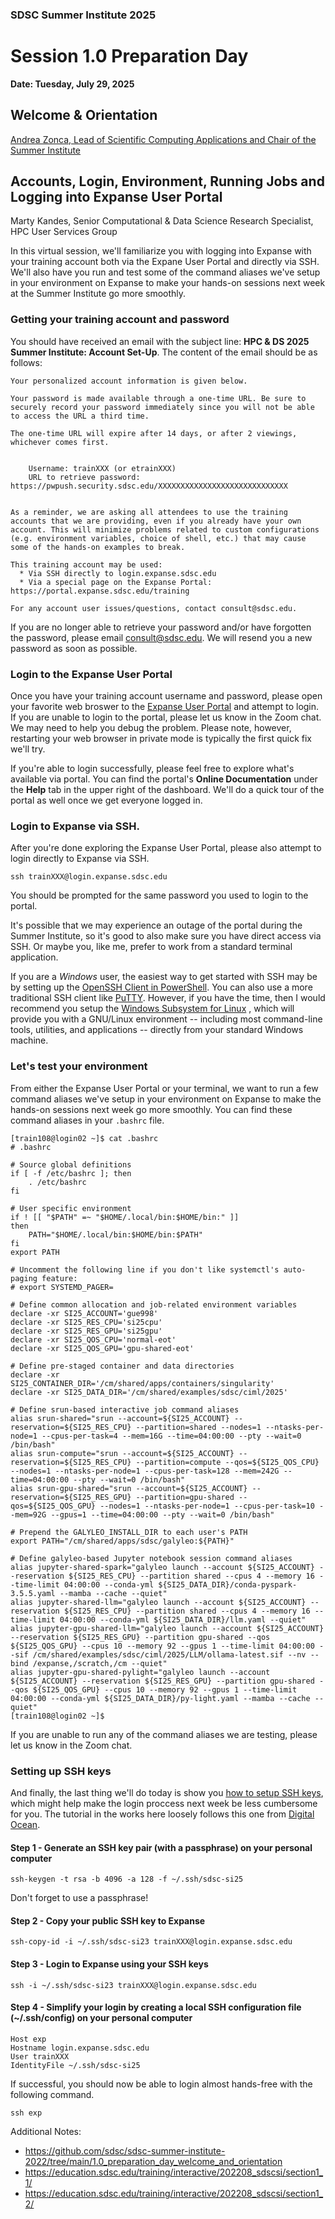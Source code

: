 ### SDSC Summer Institute 2025
# Session 1.0 Preparation Day


**Date: Tuesday, July 29, 2025**


## Welcome & Orientation
[Andrea Zonca, Lead of Scientific Computing Applications and Chair of the Summer Institute](https://www.sdsc.edu/research/experts/zonca_andrea.html)


## Accounts, Login, Environment, Running Jobs and Logging into Expanse User Portal
Marty Kandes, Senior Computational & Data Science Research Specialist, HPC User Services Group

In this virtual session, we'll familiarize you with logging into Expanse with your training account both via the Expane User Portal and directly via SSH. We'll also have you run and test some of the command aliases we've setup in your environment on Expanse to make your hands-on sessions next week at the Summer Institute go more smoothly. 

### Getting your training account and password

You should have received an email with the subject line: **HPC & DS 2025 Summer Institute: Account Set-Up**. The content of the email should be as follows:

```
Your personalized account information is given below.

Your password is made available through a one-time URL. Be sure to securely record your password immediately since you will not be able to access the URL a third time.

The one-time URL will expire after 14 days, or after 2 viewings, whichever comes first.


    Username: trainXXX (or etrainXXX)
    URL to retrieve password: https://pwpush.security.sdsc.edu/XXXXXXXXXXXXXXXXXXXXXXXXXXXXX


As a reminder, we are asking all attendees to use the training accounts that we are providing, even if you already have your own account. This will minimize problems related to custom configurations (e.g. environment variables, choice of shell, etc.) that may cause some of the hands-on examples to break.

This training account may be used:
  * Via SSH directly to login.expanse.sdsc.edu
  * Via a special page on the Expanse Portal: https://portal.expanse.sdsc.edu/training

For any account user issues/questions, contact consult@sdsc.edu. 
```

If you are no longer able to retrieve your password and/or have forgotten the password, please email consult@sdsc.edu. We will resend you a new password as soon as possible.

### Login to the Expanse User Portal

Once you have your training account username and password, please open your favorite web broswer to the [Expanse User Portal](https://portal.expanse.sdsc.edu/training) and attempt to login. If you are unable to login to the portal, please let us know in the Zoom chat. We may need to help you debug the problem. Please note, however, restarting your web browser in private mode is typically the first quick fix  we'll try.

If you're able to login successfully, please feel free to explore what's available via portal. You can find the portal's **Online Documentation** under the **Help** tab in the upper right of the dashboard. We'll do a quick tour of the portal as well once we get everyone logged in. 

### Login to Expanse via SSH.

After you're done exploring the Expanse User Portal, please also attempt to login directly to Expanse via SSH. 
```
ssh trainXXX@login.expanse.sdsc.edu
```
You should be prompted for the same password you used to login to the portal. 

It's possible that we may experience an outage of the portal during the Summer Institute, so it's good to also make sure you have direct access via SSH. Or maybe you, like me, prefer to work from a standard terminal application. 

If you are a *Windows* user, the easiest way to get started with SSH may be by setting up the [OpenSSH Client in PowerShell](https://learn.microsoft.com/en-us/windows-server/administration/openssh/openssh_install_firstuse?tabs=gui). You can also use a more traditional SSH client like [PuTTY](https://www.chiark.greenend.org.uk/~sgtatham/putty/latest.html). However, if you have the time, then I would recommend you setup the [Windows Subsystem for Linux](https://learn.microsoft.com/en-us/windows/wsl/) , which will provide you with a GNU/Linux environment -- including most command-line tools, utilities, and applications -- directly from your standard Windows machine.

### Let's test your environment

From either the Expanse User Portal or your terminal, we want to run a few command aliases we've setup in your environment on Expanse to make the hands-on sessions next week go more smoothly. You can find these command aliases in your `.bashrc` file.

```
[train108@login02 ~]$ cat .bashrc
# .bashrc

# Source global definitions
if [ -f /etc/bashrc ]; then
	. /etc/bashrc
fi

# User specific environment
if ! [[ "$PATH" =~ "$HOME/.local/bin:$HOME/bin:" ]]
then
    PATH="$HOME/.local/bin:$HOME/bin:$PATH"
fi
export PATH

# Uncomment the following line if you don't like systemctl's auto-paging feature:
# export SYSTEMD_PAGER=

# Define common allocation and job-related environment variables
declare -xr SI25_ACCOUNT='gue998'
declare -xr SI25_RES_CPU='si25cpu'
declare -xr SI25_RES_GPU='si25gpu'
declare -xr SI25_QOS_CPU='normal-eot'
declare -xr SI25_QOS_GPU='gpu-shared-eot'

# Define pre-staged container and data directories
declare -xr SI25_CONTAINER_DIR='/cm/shared/apps/containers/singularity'
declare -xr SI25_DATA_DIR='/cm/shared/examples/sdsc/ciml/2025'

# Define srun-based interactive job command aliases
alias srun-shared="srun --account=${SI25_ACCOUNT} --reservation=${SI25_RES_CPU} --partition=shared --nodes=1 --ntasks-per-node=1 --cpus-per-task=4 --mem=16G --time=04:00:00 --pty --wait=0 /bin/bash"
alias srun-compute="srun --account=${SI25_ACCOUNT} --reservation=${SI25_RES_CPU} --partition=compute --qos=${SI25_QOS_CPU} --nodes=1 --ntasks-per-node=1 --cpus-per-task=128 --mem=242G --time=04:00:00 --pty --wait=0 /bin/bash"
alias srun-gpu-shared="srun --account=${SI25_ACCOUNT} --reservation=${SI25_RES_GPU} --partition=gpu-shared --qos=${SI25_QOS_GPU} --nodes=1 --ntasks-per-node=1 --cpus-per-task=10 --mem=92G --gpus=1 --time=04:00:00 --pty --wait=0 /bin/bash"

# Prepend the GALYLEO_INSTALL_DIR to each user's PATH
export PATH="/cm/shared/apps/sdsc/galyleo:${PATH}"

# Define galyleo-based Jupyter notebook session command aliases
alias jupyter-shared-spark="galyleo launch --account ${SI25_ACCOUNT} --reservation ${SI25_RES_CPU} --partition shared --cpus 4 --memory 16 --time-limit 04:00:00 --conda-yml ${SI25_DATA_DIR}/conda-pyspark-3.5.5.yaml --mamba --cache --quiet"
alias jupyter-shared-llm="galyleo launch --account ${SI25_ACCOUNT} --reservation ${SI25_RES_CPU} --partition shared --cpus 4 --memory 16 --time-limit 04:00:00 --conda-yml ${SI25_DATA_DIR}/llm.yaml --quiet"
alias jupyter-gpu-shared-llm="galyleo launch --account ${SI25_ACCOUNT} --reservation ${SI25_RES_GPU} --partition gpu-shared --qos ${SI25_QOS_GPU} --cpus 10 --memory 92 --gpus 1 --time-limit 04:00:00 --sif /cm/shared/examples/sdsc/ciml/2025/LLM/ollama-latest.sif --nv --bind /expanse,/scratch,/cm --quiet"
alias jupyter-gpu-shared-pylight="galyleo launch --account ${SI25_ACCOUNT} --reservation ${SI25_RES_GPU} --partition gpu-shared --qos ${SI25_QOS_GPU} --cpus 10 --memory 92 --gpus 1 --time-limit 04:00:00 --conda-yml ${SI25_DATA_DIR}/py-light.yaml --mamba --cache --quiet"
[train108@login02 ~]$
```

If you are unable to run any of the command aliases we are testing, please let us know in the Zoom chat. 

### Setting up SSH keys

And finally, the last thing we'll do today is show you [how to setup SSH keys](https://github.com/sdsc/sdsc-summer-institute-2022/blob/main/2.5_data_management/SSH.md), which might help make the login proccess next week be less cumbersome for you. The tutorial in the works here loosely follows this one from [Digital Ocean](https://www.digitalocean.com/community/tutorials/how-to-set-up-ssh-keys-on-ubuntu-20-04).

#### Step 1 - Generate an SSH key pair (with a passphrase) on your personal computer

```
ssh-keygen -t rsa -b 4096 -a 128 -f ~/.ssh/sdsc-si25
```

Don't forget to use a passphrase!

#### Step 2 - Copy your public SSH key to Expanse

```
ssh-copy-id -i ~/.ssh/sdsc-si23 trainXXX@login.expanse.sdsc.edu
```

#### Step 3 - Login to Expanse using your SSH keys

```
ssh -i ~/.ssh/sdsc-si23 trainXXX@login.expanse.sdsc.edu
```

#### Step 4 - Simplify your login by creating a local SSH configuration file (~/.ssh/config) on your personal computer

```
Host exp
Hostname login.expanse.sdsc.edu
User trainXXX
IdentityFile ~/.ssh/sdsc-si25
```

If successful, you should now be able to login almost hands-free with the following command. 

```
ssh exp
```

Additional Notes:
- https://github.com/sdsc/sdsc-summer-institute-2022/tree/main/1.0_preparation_day_welcome_and_orientation
- https://education.sdsc.edu/training/interactive/202208_sdscsi/section1_1/
- https://education.sdsc.edu/training/interactive/202208_sdscsi/section1_2/
